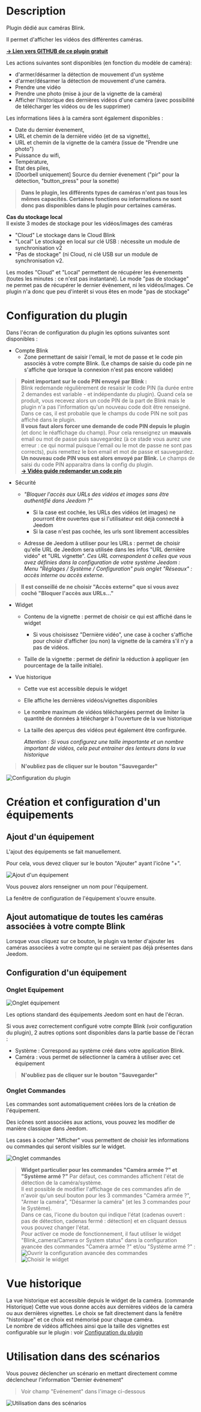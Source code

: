 # Description

Plugin dédié aux caméras Blink.

Il permet d'afficher les vidéos des différentes caméras.

[**&rarr; Lien vers GITHUB de ce plugin gratuit**](https://github.com/d9-197/blink_camera)

Les actions suivantes sont disponibles (en fonction du modèle de caméra):
- d'armer/désarmer la détection de mouvement d'un système
- d'armer/désarmer la détection de mouvement d'une caméra.
- Prendre une vidéo
- Prendre une photo (mise à jour de la vignette de la caméra)
- Afficher l'historique des dernières vidéos d'une caméra (avec possibilité de télécharger les vidéos ou de les supprimer)

Les informations liées à la caméra sont également disponibles :
* Date du dernier évenement,
* URL et chemin de la dernière vidéo (et de sa vignette),
* URL et chemin de la vignette de la caméra (issue de "Prendre une photo")
* Puissance du wifi,
* Température,
* Etat des piles,
* [Doorbell uniquement] Source du dernier évenement ("pir" pour la détection, "button_press" pour la sonette)

>**Dans le plugin, les différents types de caméras n'ont pas tous les mêmes capacités. Certaines fonctions ou informations ne sont donc pas disponibles dans le plugin pour certaines caméras.**

**Cas du stockage local**\
Il existe 3 modes de stockage pour les vidéos/images des caméras
- "Cloud" Le stockage dans le Cloud Blink
- "Local" Le stockage en local sur clé USB : nécessite un module de synchronisation v2
- "Pas de stockage" (ni Cloud, ni clé USB sur un module de synchronisation v2.

Les modes "Cloud" et "Local" permettent de récupérer les évenements (toutes les minutes : ce n'est pas instantané).
Le mode "pas de stockage" ne permet pas de récupérer le dernier évènement, ni les vidéos/images. Ce plugin n'a donc que peu d'interêt si vous êtes en mode "pas de stockage"   


# Configuration du plugin

Dans l'écran de configuration du plugin les options suivantes sont disponibles :

* Compte Blink
  + Zone permettant de saisir l'email, le mot de passe et le code pin associés à votre compte Blink. (Le champs de saisie du code pin ne s'affiche que lorsque la connexion n'est pas encore validée)

>**Point important sur le code PIN envoyé par Blink :**\
>Blink redemande régulièrement de resaisir le code PIN (la durée entre 2 demandes est variable - et indépendante du plugin). Quand cela se produit, vous recevez alors un code PIN de la part de Blink mais le plugin n'a pas l'information qu'un nouveau code doit être renseigné. Dans ce cas, il est probable que le champs du code PIN ne soit pas affiché dans le plugin.\
**Il vous faut alors forcer une demande de code PIN depuis le plugin** (et donc le réaffichage du champ). Pour cela renseignez un __mauvais__ email ou mot de passe puis sauvegardez (à ce stade vous aurez une erreur : ce qui normal puisque l'email ou le mot de passe ne sont pas corrects), puis remettez le bon email et mot de passe et sauvegardez.\
**Un nouveau code PIN vous est alors envoyé par Blink.**
Le champs de saisi du code PIN apparaitra dans la config du plugin.\
[**&rarr; Vidéo guide redemander un code pin**](https://youtu.be/mDud775DjYQ)

* Sécurité
  + _"Bloquer l'accès aux URLs des vidéos et images sans être authentifié dans Jeedom ?"_
    - Si la case est cochée, les URLs des vidéos (et images) ne pourront être ouvertes que si l'utilisateur est déjà connecté à Jeedom
    - Si la case n'est pas cochée, les urls sont librement accessibles

  + Adresse de Jeedom à utiliser pour les URLs : permet de choisir qu'elle URL de Jeedom sera utilisée dans les infos "URL dernière vidéo" et "URL vignette".
    *Ces URL correspondent à celles que vous avez définies dans la configuration de votre système Jeedom : Menu "Réglages / Système / Configuration" puis onglet "Réseaux" : accès interne ou accès externe.*

>**Il est conseillé de ne choisir "Accès externe" que si vous avez coché "Bloquer l'accès aux URLs..."**

* Widget
  + Contenu de la vignette : permet de choisir ce qui est affiché dans le widget
    + Si vous choisissez "Dernière vidéo", une case à cocher s'affiche pour choisir d'afficher (ou non) la vignette de la caméra s'il n'y a pas de vidéos.

  + Taille de la vignette : permet de définir la réduction à appliquer (en pourcentage de la taille initiale).


* Vue historique
  + Cette vue est accessible depuis le widget
  + Elle affiche les dernières vidéos/vignettes disponibles
  + Le nombre maximum de vidéos téléchargées permet de limiter la quantité de données à télécharger à l'ouverture de la vue historique
  + La taille des aperçus des vidéos peut également être confirgurée.

    *Attention : Si vous configurez une taille importante et un nombre important de vidéos, cela peut entrainer des lenteurs dans la vue historique*


>**N'oubliez pas de cliquer sur le bouton "Sauvegarder"**


![Configuration du plugin](..\assets\images\cfg_plugin.png "Configuraion du plugin")

# Création et configuration d'un équipements


## Ajout d'un équipement


L'ajout des équipements se fait manuellement.

Pour cela, vous devez cliquer sur le bouton "Ajouter" ayant l'icône "+".

![Ajout d'un équipement](..\assets\images\cfg_plugin_general.png "Ajout d'un équipement")

Vous pouvez alors renseigner un nom pour l'équipement.

La fenêtre de configuration de l'équipement s'ouvre ensuite.

## Ajout automatique de toutes les caméras associées à votre compte Blink
Lorsque vous cliquez sur ce bouton, le plugin va tenter d'ajouter les caméras associées à votre compte qui ne seraient pas déjà présentes dans Jeedom.


## Configuration d'un équipement

### Onglet Equipement
![Onglet équipement](..\assets\images\cfg_equipment.png "Equipement")

Les options standard des équipements Jeedom sont en haut de l'écran.

Si vous avez correctement configuré votre compte Blink (voir configuration du plugin), 2 autres options sont disponibles dans la partie basse de l'écran :
- Système : Correspond au système créé dans votre application Blink.
- Caméra : vous permet de sélectionner la caméra à utiliser avec cet équipement

>**N'oubliez pas de cliquer sur le bouton "Sauvegarder"**


### Onglet Commandes

Les commandes sont automatiquement créées lors de la création de l'équipement.

Des icônes sont associées aux actions, vous pouvez les modifier de manière classique dans Jeedom.

Les cases à cocher "Afficher" vous permettent de choisir les informations ou commandes qui seront visibles sur le widget.

![Onglet commandes](..\assets\images\cfg_commands.png "Commandes")


>**Widget particulier pour les commandes "Caméra armée ?" et "Système armé ?"**
Par défaut, ces commandes affichent l'état de détection de la caméra/système.<br> 
 Il est possible de modifier l'affichage de ces commandes afin de n'avoir qu'un seul bouton pour les 3 commandes "Caméra armée ?", "Armer la caméra", "Désarmer la caméra" (et les 3 commandes pour le Système).<br>Dans ce cas, l'icone du bouton qui indique l'état (cadenas ouvert : pas de détection, cadenas fermé : détection) et en cliquant dessus vous pouvez changer l'état.<br>
 Pour activer ce mode de fonctionnement, il faut utiliser le widget "Blink_camera/Camera or System status" dans la configuration avancée des commandes "Caméra armée ?" et/ou "Système armé ?" :<br>
>![Ouvrir la configuration avancée des commandes](..\assets\images\cfg_command_switch_1.png "Config commandes")<br>
>![Choisir le widget](..\assets\images\cfg_command_switch_2.png "Choix widget")



Vue historique
===
La vue historique est accessible depuis le widget de la caméra. (commande Historique)
Cette vue vous donne accès aux dernières vidéos de la caméra ou aux dernières vignettes. Le choix se fait directement dans la fenêtre "historique" et ce choix est mémorisé pour chaque caméra.<br>
Le nombre de vidéos affichées ainsi que la taille des vignettes est configurable sur le plugin : voir [Configuration du plugin](#-Configuration-du-plugin)

Utilisation dans des scénarios
===
Vous pouvez déclencher un scénario en mettant directement comme déclencheur l'information "Dernier événement"

> Voir champ "Evénement" dans l'image ci-dessous

![Utilisation dans des scénarios](..\assets\images\scenario.png "Utilisation dans des scénarios")
